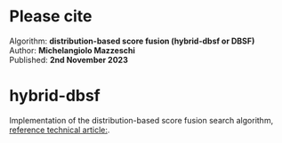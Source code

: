 # Please cite
Algorithm: **distribution-based score fusion (hybrid-dbsf or DBSF)**<br>
Author: **Michelangiolo Mazzeschi**<br>
Published: **2nd November 2023**

# hybrid-dbsf
Implementation of the distribution-based score fusion search algorithm, [reference technical article:](https://medium.com/plain-simple-software/distribution-based-score-fusion-dbsf-a-new-approach-to-vector-search-ranking-f87c37488b18).

